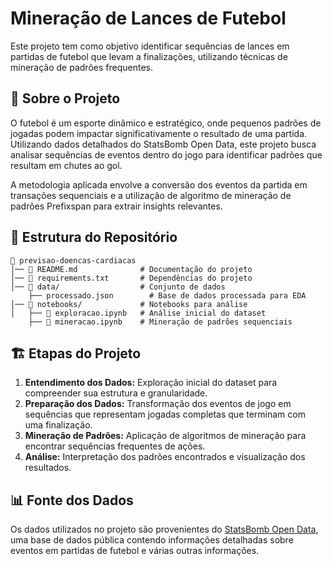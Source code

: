 # Mineração de Lances de Futebol

Este projeto tem como objetivo identificar sequências de lances em partidas de futebol que levam a finalizações, utilizando técnicas de mineração de padrões frequentes.

## 📌 Sobre o Projeto
O futebol é um esporte dinâmico e estratégico, onde pequenos padrões de jogadas podem impactar significativamente o resultado de uma partida. Utilizando dados detalhados do StatsBomb Open Data, este projeto busca analisar sequências de eventos dentro do jogo para identificar padrões que resultam em chutes ao gol.

A metodologia aplicada envolve a conversão dos eventos da partida em transações sequenciais e a utilização de algoritmo de mineração de padrões Prefixspan para extrair insights relevantes.

## 📂 Estrutura do Repositório
```
📂 previsao-doencas-cardiacas
│── 📜 README.md              # Documentação do projeto
│── 📜 requirements.txt       # Dependências do projeto
│── 📂 data/                  # Conjunto de dados
    ├── processado.json        # Base de dados processada para EDA
│── 📂 notebooks/             # Notebooks para análise
│   ├── 📜 exploracao.ipynb   # Análise inicial do dataset
    ├── 📜 mineracao.ipynb    # Mineração de padrões sequenciais
```

## 🏗 Etapas do Projeto
1. **Entendimento dos Dados:** Exploração inicial do dataset para compreender sua estrutura e granularidade.
2. **Preparação dos Dados:** Transformação dos eventos de jogo em sequências que representam jogadas completas que terminam com uma finalização.
3. **Mineração de Padrões:** Aplicação de algoritmos de mineração para encontrar sequências frequentes de ações.
4. **Análise:** Interpretação dos padrões encontrados e visualização dos resultados.

## 📊 Fonte dos Dados
Os dados utilizados no projeto são provenientes do [StatsBomb Open Data](https://github.com/statsbomb/open-data), uma base de dados pública contendo informações detalhadas sobre eventos em partidas de futebol e várias outras informações.

